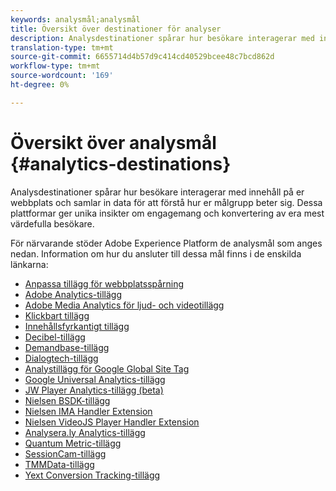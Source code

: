 ```yaml
---
keywords: analysmål;analysmål
title: Översikt över destinationer för analyser
description: Analysdestinationer spårar hur besökare interagerar med innehåll på er webbplats och samlar in data för att förstå hur er målgrupp beter sig. Dessa plattformar ger unika insikter om engagemang och konvertering av era mest värdefulla besökare.
translation-type: tm+mt
source-git-commit: 6655714d4b57d9c414cd40529bcee48c7bcd862d
workflow-type: tm+mt
source-wordcount: '169'
ht-degree: 0%

---
```



# Översikt över analysmål {#analytics-destinations}

Analysdestinationer spårar hur besökare interagerar med innehåll på er webbplats och samlar in data för att förstå hur er målgrupp beter sig. Dessa plattformar ger unika insikter om engagemang och konvertering av era mest värdefulla besökare.

För närvarande stöder Adobe Experience Platform de analysmål som anges nedan. Information om hur du ansluter till dessa mål finns i de enskilda länkarna:

- [Anpassa tillägg för webbplatsspårning](./adform.md)
- [Adobe Analytics-tillägg](./adobe-analytics.md)
- [Adobe Media Analytics för ljud- och videotillägg](./adobe-video-analytics.md)
- [Klickbart tillägg](./clicktale.md)
- [Innehållsfyrkantigt tillägg](./contentsquare.md)
- [Decibel-tillägg](./decibel.md)
- [Demandbase-tillägg](./demandbase.md)
- [Dialogtech-tillägg](./dialogtech.md)
- [Analystillägg för Google Global Site Tag](./gtag-analytics.md)
- [Google Universal Analytics-tillägg](./google-universal-analytics.md)
- [JW Player Analytics-tillägg (beta)](./jw-player-analytics.md)
- [Nielsen BSDK-tillägg](./nielsen-bsdk.md)
- [Nielsen IMA Handler Extension](./nielsen-ima.md)
- [Nielsen VideoJS Player Handler Extension](./nielsen-videojs.md)
- [Analysera.ly Analytics-tillägg](./parsely.md)
- [Quantum Metric-tillägg](./quantum-metric.md)
- [SessionCam-tillägg](./sessioncam.md)
- [TMMData-tillägg](./tmmdata.md)
- [Yext Conversion Tracking-tillägg](./yext.md)
